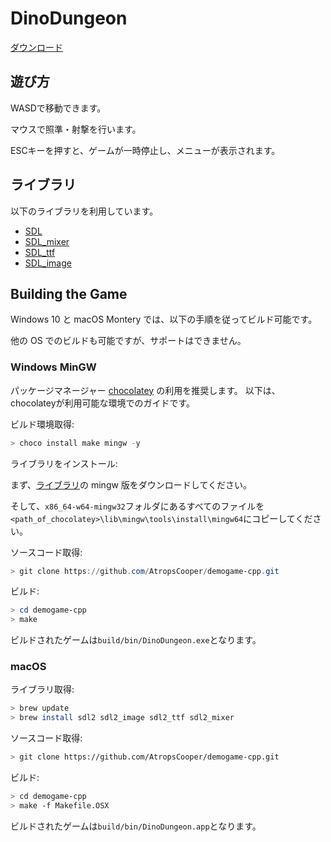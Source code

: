 # DinoDungeon

[ダウンロード](https://github.com/AtropsCooper/demogame-cpp/releases)

## 遊び方

WASDで移動できます。

マウスで照準・射撃を行います。

ESCキーを押すと、ゲームが一時停止し、メニューが表示されます。

## ライブラリ

以下のライブラリを利用しています。

* [SDL](https://github.com/libsdl-org/SDL)
* [SDL_mixer](https://github.com/libsdl-org/SDL_mixer)
* [SDL_ttf](https://github.com/libsdl-org/SDL_ttf)
* [SDL_image](https://github.com/libsdl-org/SDL_image)

## Building the Game

Windows 10 と macOS Montery では、以下の手順を従ってビルド可能です。

他の OS でのビルドも可能ですが、サポートはできません。

### Windows MinGW

パッケージマネージャー [chocolatey](https://chocolatey.org/) の利用を推奨します。
以下は、chocolateyが利用可能な環境でのガイドです。

ビルド環境取得:

```powershell
> choco install make mingw -y
```

ライブラリをインストール:

まず、[ライブラリ](#ライブラリ)の mingw 版をダウンロードしてください。

そして、`x86_64-w64-mingw32`フォルダにあるすべてのファイルを`<path_of_chocolatey>\lib\mingw\tools\install\mingw64`にコピーしてください。

ソースコード取得:

```powershell
> git clone https://github.com/AtropsCooper/demogame-cpp.git
```

ビルド:

```powershell
> cd demogame-cpp
> make
```

ビルドされたゲームは`build/bin/DinoDungeon.exe`となります。

### macOS

ライブラリ取得:

```bash
> brew update
> brew install sdl2 sdl2_image sdl2_ttf sdl2_mixer
```

ソースコード取得:

```bash
> git clone https://github.com/AtropsCooper/demogame-cpp.git
```

ビルド:

```bash
> cd demogame-cpp
> make -f Makefile.OSX
```

ビルドされたゲームは`build/bin/DinoDungeon.app`となります。
